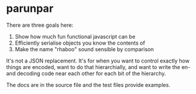 parunpar
========

There are three goals here:

1. Show how much fun functional javascript can be
2. Efficiently serialise objects you know the contents of
3. Make the name "rhaboo" sound sensible by comparison

It's not a JSON replacement. It's for when you want to control exactly 
how things are encoded, want to do that hierarchially, and want to 
write the en- and decoding code near each other for each bit of the
hierarchy.

The docs are in the source file and the test files provide examples.

